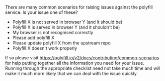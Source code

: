 There are many common scenarios for raising issues against the polyfill service.  Is your issue one of these?

* Polyfill X is not served in browser Y (and it should be)
* Polyfill X is served in browser Y (and it shouldn't be)
* My browser is not recognised correctly
* Please add polyfill X
* Please update polyfill X from the upstream repo
* Polyfill X doesn't work properly

If so please visit https://polyfill.io/v2/docs/contributing/common-scenarios for help putting together all the information you need for your issue.  Running through the appropriate checklist need not take much time and will make it much more likely that we can deal with the issue quickly.
